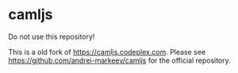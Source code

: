 # camljs

Do not use this repository!

This is a old fork of https://camljs.codeplex.com.
Please see https://github.com/andrei-markeev/camljs for the official repository.
